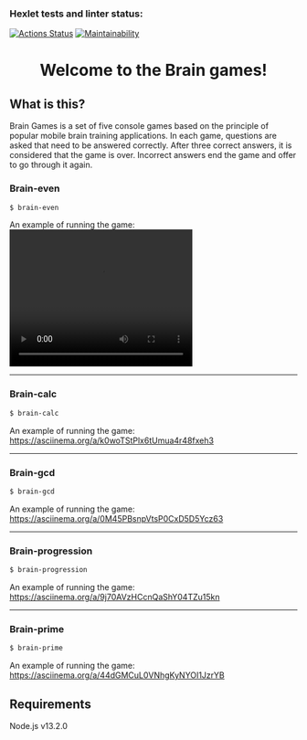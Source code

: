 ### Hexlet tests and linter status:
[![Actions Status](https://github.com/E1L2D/frontend-project-44/actions/workflows/hexlet-check.yml/badge.svg)](https://github.com/E1L2D/frontend-project-44/actions)
[![Maintainability](https://api.codeclimate.com/v1/badges/4393bb92ff072fbe0b4d/maintainability)](https://codeclimate.com/github/E1L2D/frontend-project-44/maintainability)

<h1 align="center">Welcome to the Brain games!</h1>

## What is this?

Brain Games is a set of five console games based on the principle of popular mobile brain training applications. In each game, questions are asked that need to be answered correctly. After three correct answers, it is considered that the game is over. Incorrect answers end the game and offer to go through it again.

### Brain-even

```bash
$ brain-even
```
An example of running the game:
<video src="https://asciinema.org/a/brWF6FreUW0JCM5JABX8pteQX" width="320" height="240"><video>

---
### Brain-calc

```bash
$ brain-calc
```
An example of running the game:
https://asciinema.org/a/k0woTStPlx6tUmua4r48fxeh3

---
### Brain-gcd

```bash
$ brain-gcd
```
An example of running the game:
https://asciinema.org/a/0M45PBsnpVtsP0CxD5D5Ycz63

---
### Brain-progression

```bash
$ brain-progression
```
An example of running the game:
https://asciinema.org/a/9j70AVzHCcnQaShY04TZu15kn

---
### Brain-prime

```bash
$ brain-prime
```
An example of running the game:
https://asciinema.org/a/44dGMCuL0VNhgKyNYOI1JzrYB

## Requirements
Node.js v13.2.0
